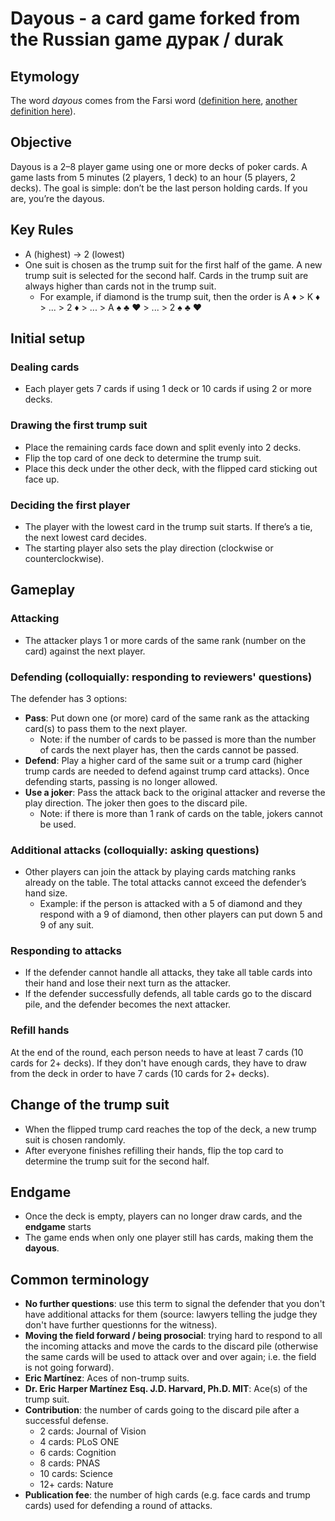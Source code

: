# Dayous - a card game forked from the Russian game дурак / durak

## Etymology
The word *dayous* comes from the Farsi word ([definition here](https://www.urbandictionary.com/define.php?term=dayous), [another definition here](https://en.wikipedia.org/wiki/Dayouth)).

## Objective
Dayous is a 2–8 player game using one or more decks of poker cards. A game lasts from 5 minutes (2 players, 1 deck) to an hour (5 players, 2 decks). The goal is simple: don’t be the last person holding cards. If you are, you’re the dayous.

## Key Rules
- A (highest) -> 2 (lowest)
- One suit is chosen as the trump suit for the first half of the game. A new trump suit is selected for the second half. Cards in the trump suit are always higher than cards not in the trump suit.
    - For example, if diamond is the trump suit, then the order is A :diamonds: > K :diamonds: > ... > 2 :diamonds: > ... > A :spades: :clubs: :hearts: > ... > 2 :spades: :clubs: :hearts:

## Initial setup

### Dealing cards
- Each player gets 7 cards if using 1 deck or 10 cards if using 2 or more decks.

### Drawing the first trump suit
- Place the remaining cards face down and split evenly into 2 decks.
- Flip the top card of one deck to determine the trump suit.
- Place this deck under the other deck, with the flipped card sticking out face up.

### Deciding the first player
- The player with the lowest card in the trump suit starts. If there’s a tie, the next lowest card decides.
- The starting player also sets the play direction (clockwise or counterclockwise).

## Gameplay

### Attacking
- The attacker plays 1 or more cards of the same rank (number on the card) against the next player.

### Defending (colloquially: responding to reviewers' questions)
The defender has 3 options:
- **Pass**: Put down one (or more) card of the same rank as the attacking card(s) to pass them to the next player. 
    - Note: if the number of cards to be passed is more than the number of cards the next player has, then the cards cannot be passed. 
- **Defend**: Play a higher card of the same suit or a trump card (higher trump cards are needed to defend against trump card attacks). Once defending starts, passing is no longer allowed.
- **Use a joker**: Pass the attack back to the original attacker and reverse the play direction. The joker then goes to the discard pile. 
    - Note: if there is more than 1 rank of cards on the table, jokers cannot be used. 

### Additional attacks (colloquially: asking questions)
- Other players can join the attack by playing cards matching ranks already on the table. The total attacks cannot exceed the defender’s hand size.
    -  Example: if the person is attacked with a 5 of diamond and they respond with a 9 of diamond, then other players can put down 5 and 9 of any suit.

### Responding to attacks
- If the defender cannot handle all attacks, they take all table cards into their hand and lose their next turn as the attacker.
- If the defender successfully defends, all table cards go to the discard pile, and the defender becomes the next attacker.

### Refill hands
At the end of the round, each person needs to have at least 7 cards (10 cards for 2+ decks). If they don't have enough cards, they have to draw from the deck in order to have 7 cards (10 cards for 2+ decks).

## Change of the trump suit
- When the flipped trump card reaches the top of the deck, a new trump suit is chosen randomly.
- After everyone finishes refilling their hands, flip the top card to determine the trump suit for the second half.

## Endgame
- Once the deck is empty, players can no longer draw cards, and the **endgame** starts
- The game ends when only one player still has cards, making them the **dayous**.


## Common terminology
- **No further questions**: use this term to signal the defender that you don't have additional attacks for them (source: lawyers telling the judge they don't have further questionns for the witness).
- **Moving the field forward / being prosocial**: trying hard to respond to all the incoming attacks and move the cards to the discard pile (otherwise the same cards will be used to attack over and over again; i.e. the field is not going forward).
- **Eric Martínez**: Aces of non-trump suits.
- **Dr. Eric Harper Martínez Esq. J.D. Harvard, Ph.D. MIT**: Ace(s) of the trump suit.
- **Contribution**: the number of cards going to the discard pile after a successful defense.
    - 2 cards: Journal of Vision
    - 4 cards: PLoS ONE
    - 6 cards: Cognition
    - 8 cards: PNAS
    - 10 cards: Science
    - 12+ cards: Nature
- **Publication fee**: the number of high cards (e.g. face cards and trump cards) used for defending a round of attacks.

